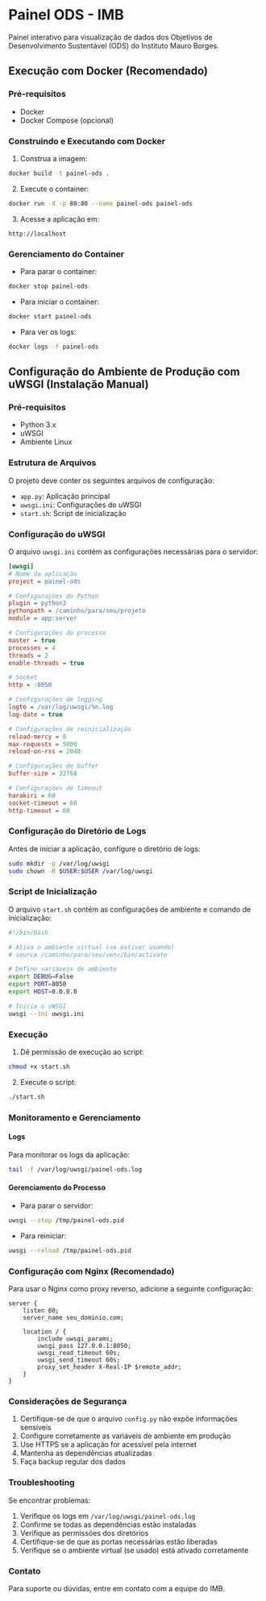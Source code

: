 # Painel ODS - IMB

Painel interativo para visualização de dados dos Objetivos de Desenvolvimento Sustentável (ODS) do Instituto Mauro Borges.

## Execução com Docker (Recomendado)

### Pré-requisitos
- Docker
- Docker Compose (opcional)

### Construindo e Executando com Docker

1. Construa a imagem:
```bash
docker build -t painel-ods .
```

2. Execute o container:
```bash
docker run -d -p 80:80 --name painel-ods painel-ods
```

3. Acesse a aplicação em:
```
http://localhost
```

### Gerenciamento do Container

- Para parar o container:
```bash
docker stop painel-ods
```

- Para iniciar o container:
```bash
docker start painel-ods
```

- Para ver os logs:
```bash
docker logs -f painel-ods
```

## Configuração do Ambiente de Produção com uWSGI (Instalação Manual)

### Pré-requisitos

- Python 3.x
- uWSGI
- Ambiente Linux

### Estrutura de Arquivos

O projeto deve conter os seguintes arquivos de configuração:

- `app.py`: Aplicação principal
- `uwsgi.ini`: Configurações do uWSGI
- `start.sh`: Script de inicialização

### Configuração do uWSGI

O arquivo `uwsgi.ini` contém as configurações necessárias para o servidor:

```ini
[uwsgi]
# Nome da aplicação
project = painel-ods

# Configurações do Python
plugin = python3
pythonpath = /caminho/para/seu/projeto
module = app:server

# Configurações do processo
master = true
processes = 4
threads = 2
enable-threads = true

# Socket
http = :8050

# Configurações de logging
logto = /var/log/uwsgi/%n.log
log-date = true

# Configurações de reinicialização
reload-mercy = 8
max-requests = 5000
reload-on-rss = 2048

# Configurações de buffer
buffer-size = 32768

# Configurações de timeout
harakiri = 60
socket-timeout = 60
http-timeout = 60
```

### Configuração do Diretório de Logs

Antes de iniciar a aplicação, configure o diretório de logs:

```bash
sudo mkdir -p /var/log/uwsgi
sudo chown -R $USER:$USER /var/log/uwsgi
```

### Script de Inicialização

O arquivo `start.sh` contém as configurações de ambiente e comando de inicialização:

```bash
#!/bin/bash

# Ativa o ambiente virtual (se estiver usando)
# source /caminho/para/seu/venv/bin/activate

# Define variáveis de ambiente
export DEBUG=False
export PORT=8050
export HOST=0.0.0.0

# Inicia o uWSGI
uwsgi --ini uwsgi.ini
```

### Execução

1. Dê permissão de execução ao script:
```bash
chmod +x start.sh
```

2. Execute o script:
```bash
./start.sh
```

### Monitoramento e Gerenciamento

#### Logs
Para monitorar os logs da aplicação:
```bash
tail -f /var/log/uwsgi/painel-ods.log
```

#### Gerenciamento do Processo
- Para parar o servidor:
```bash
uwsgi --stop /tmp/painel-ods.pid
```

- Para reiniciar:
```bash
uwsgi --reload /tmp/painel-ods.pid
```

### Configuração com Nginx (Recomendado)

Para usar o Nginx como proxy reverso, adicione a seguinte configuração:

```nginx
server {
    listen 80;
    server_name seu_dominio.com;

    location / {
        include uwsgi_params;
        uwsgi_pass 127.0.0.1:8050;
        uwsgi_read_timeout 60s;
        uwsgi_send_timeout 60s;
        proxy_set_header X-Real-IP $remote_addr;
    }
}
```

### Considerações de Segurança

1. Certifique-se de que o arquivo `config.py` não expõe informações sensíveis
2. Configure corretamente as variáveis de ambiente em produção
3. Use HTTPS se a aplicação for acessível pela internet
4. Mantenha as dependências atualizadas
5. Faça backup regular dos dados

### Troubleshooting

Se encontrar problemas:

1. Verifique os logs em `/var/log/uwsgi/painel-ods.log`
2. Confirme se todas as dependências estão instaladas
3. Verifique as permissões dos diretórios
4. Certifique-se de que as portas necessárias estão liberadas
5. Verifique se o ambiente virtual (se usado) está ativado corretamente

### Contato

Para suporte ou dúvidas, entre em contato com a equipe do IMB.